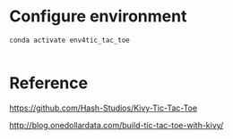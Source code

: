 

# Configure environment

```
conda activate env4tic_tac_toe


```



# Reference

https://github.com/Hash-Studios/Kivy-Tic-Tac-Toe

http://blog.onedollardata.com/build-tic-tac-toe-with-kivy/

